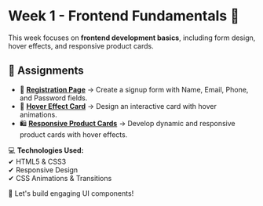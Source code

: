 # Week 1 - Frontend Fundamentals 🚀

This week focuses on **frontend development basics**, including form design, hover effects, and responsive product cards.

## 📌 Assignments

- 📌 **[Registration Page](../Homework%201%20-%20Registration%20Page/)** → Create a signup form with Name, Email, Phone, and Password fields.
- 🎨 **[Hover Effect Card](../Homework%202%20-%20Hover%20Effect%20Card/)** → Design an interactive card with hover animations.
- 🛍️ **[Responsive Product Cards](../Homework%203%20-%20Responsive%20Product%20Cards/)** → Develop dynamic and responsive product cards with hover effects.

💻 **Technologies Used:**  
✔ HTML5 & CSS3  
✔ Responsive Design  
✔ CSS Animations & Transitions

🚀 Let's build engaging UI components!
